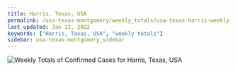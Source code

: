 ```yaml
---
title: Harris, Texas, USA
permalink: /usa-texas-montgomery/weekly_totals/usa-texas-harris-weekly_totals.html
last_updated: Jan 12, 2022
keywords: ["Harris, Texas, USA", "weekly totals"]
sidebar: usa-texas-montgomery_sidebar
---
```


![Weekly Totals of Confirmed Cases for Harris, Texas, USA](/covid_tracker/images/graphs/usa-texas-harris-weekly_totals_graph.png)
